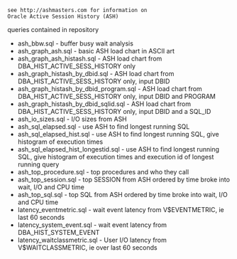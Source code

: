     see http://ashmasters.com for information on
    Oracle Active Session History (ASH)

queries contained in repository

* ash_bbw.sql - buffer busy wait analysis
* ash_graph_ash.sql - basic ASH load chart in ASCII art
* ash_graph_ash_histash.sql - ASH load chart from DBA_HIST_ACTIVE_SESS_HISTORY only
* ash_graph_histash_by_dbid.sql - ASH load chart from DBA_HIST_ACTIVE_SESS_HISTORY only, input DBID
* ash_graph_histash_by_dbid_program.sql - ASH load chart from DBA_HIST_ACTIVE_SESS_HISTORY only, input DBID and PROGRAM
* ash_graph_histash_by_dbid_sqlid.sql - ASH load chart from DBA_HIST_ACTIVE_SESS_HISTORY only, input DBID and a SQL_ID
* ash_io_sizes.sql - I/O sizes from ASH
* ash_sql_elapsed.sql - use ASH to find longest running SQL
* ash_sql_elapsed_hist.sql - use ASH to find longest running SQL, give histogram of execution times
* ash_sql_elapsed_hist_longestid.sql - use ASH to find longest running SQL, give histogram of execution times and execution id of longest running query
* ash_top_procedure.sql - top procedures and who they call
* ash_top_session.sql - top SESSION from ASH ordered by time broke into wait, I/O and CPU time
* ash_top_sql.sql - top SQL from ASH ordered by time broke into wait, I/O and CPU time
* latency_eventmetric.sql - wait event latency from V$EVENTMETRIC, ie last 60 seconds
* latency_system_event.sql - wait event latency from DBA_HIST_SYSTEM_EVENT 
* latency_waitclassmetric.sql - User I/O  latency from V$WAITCLASSMETRIC, ie  over last 60 seconds


